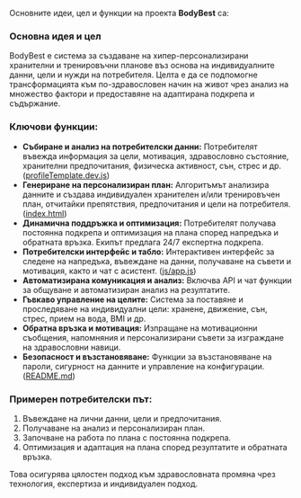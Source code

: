 Основните идеи, цел и функции на проекта **BodyBest** са:

### Основна идея и цел
BodyBest е система за създаване на хипер-персонализирани хранителни и тренировъчни планове въз основа на индивидуалните данни, цели и нужди на потребителя. Целта е да се подпомогне трансформацията към по-здравословен начин на живот чрез анализ на множество фактори и предоставяне на адаптирана подкрепа и съдържание.

### Ключови функции:
- **Събиране и анализ на потребителски данни:** Потребителят въвежда информация за цели, мотивация, здравословно състояние, хранителни предпочитания, физическа активност, сън, стрес и др. ([profileTemplate.dev.js](https://github.com/Radilovk/bodybest/blob/1cffcdfaef65aa8cdd9c8d12077e0f9f569db60b/profileTemplate.dev.js))
- **Генериране на персонализиран план:** Алгоритъмът анализира данните и създава индивидуален хранителен и/или тренировъчен план, отчитайки препятствия, предпочитания и цели на потребителя. ([index.html](https://github.com/Radilovk/bodybest/blob/1cffcdfaef65aa8cdd9c8d12077e0f9f569db60b/index.html))
- **Динамична поддръжка и оптимизация:** Потребителят получава постоянна подкрепа и оптимизация на плана според напредъка и обратната връзка. Екипът предлага 24/7 експертна подкрепа. 
- **Потребителски интерфейс и табло:** Интерактивен интерфейс за следене на напредъка, въвеждане на данни, получаване на съвети и мотивация, както и чат с асистент. ([js/app.js](https://github.com/Radilovk/bodybest/blob/1cffcdfaef65aa8cdd9c8d12077e0f9f569db60b/js/app.js))
- **Автоматизирана комуникация и анализ:** Включва API и чат функции за общуване и автоматизиран анализ на резултатите.
- **Гъвкаво управление на целите:** Система за поставяне и проследяване на индивидуални цели: хранене, движение, сън, стрес, прием на вода, BMI и др.
- **Обратна връзка и мотивация:** Изпращане на мотивационни съобщения, напомняния и персонализирани съвети за изграждане на здравословни навици. 
- **Безопасност и възстановяване:** Функции за възстановяване на пароли, сигурност на данните и управление на конфигурации. ([README.md](https://github.com/Radilovk/bodybest/blob/1cffcdfaef65aa8cdd9c8d12077e0f9f569db60b/README.md))

### Примерен потребителски път:
1. Въвеждане на лични данни, цели и предпочитания.
2. Получаване на анализ и персонализиран план.
3. Започване на работа по плана с постоянна подкрепа.
4. Оптимизация и адаптация на плана според резултатите и обратната връзка.

Това осигурява цялостен подход към здравословната промяна чрез технология, експертиза и индивидуален подход.
